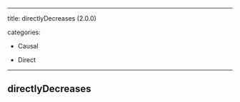 
---
title: directlyDecreases (2.0.0)


categories:

- Causal

- Direct

---
<!-- COMPUTER GENERATED PAGE!!! DO NOT EDIT DIRECTLY  -->
<!--    must be changed in scripts/templates.py which is processed by scripts/update_refs.py -->

## directlyDecreases
